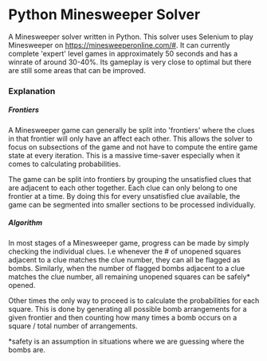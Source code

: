 # Python Minesweeper Solver
A Minesweeper solver written in Python. This solver uses Selenium to play Minesweeper on https://minesweeperonline.com/#. It can currently complete 'expert' level games in approximately 50 seconds and has a winrate of around 30-40%. Its gameplay is very close to optimal but there are still some areas that can be improved.

### Explanation
##### Frontiers
A Minesweeper game can generally be split into 'frontiers' where the clues in that frontier will only have an affect each other. This allows the solver to focus on subsections of the game and not have to compute the entire game state at every iteration. This is a massive time-saver especially when it comes to calculating probabilities.

The game can be split into frontiers by grouping the unsatisfied clues that are adjacent to each other together. Each clue can only belong to one frontier at a time. By doing this for every unsatisfied clue available, the game can be segmented into smaller sections to be processed individually.

##### Algorithm
In most stages of a Minesweeper game, progress can be made by simply checking the individual clues. I.e whenever the # of unopened squares adjacent to a clue matches the clue number, they can all be flagged as bombs. Similarly, when the number of flagged bombs adjacent to a clue matches the clue number, all remaining unopened squares can be safely* opened.

Other times the only way to proceed is to calculate the probabilities for each square. This is done by generating all possible bomb arrangements for a given frontier and then counting how many times a bomb occurs on a square / total number of arrangements.



\*safety is an assumption in situations where we are guessing where the bombs are.
